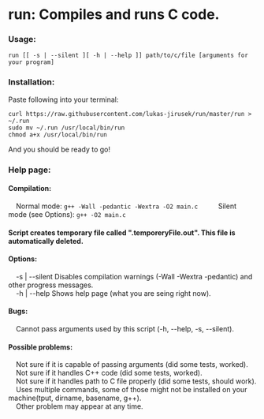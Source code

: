 # run: Compiles and runs C code.
### Usage: 
```
run [[ -s | --silent ][ -h | --help ]] path/to/c/file [arguments for your program]   
```
### Installation:
Paste following into your terminal:
```
curl https://raw.githubusercontent.com/lukas-jirusek/run/master/run > ~/.run
sudo mv ~/.run /usr/local/bin/run
chmod a+x /usr/local/bin/run   
```
And you should be ready to go!   
   
   
### Help page: 
#### Compilation:   
&nbsp;&nbsp;&nbsp;&nbsp;Normal mode: ```g++ -Wall -pedantic -Wextra -O2 main.c   ```
&nbsp;&nbsp;&nbsp;&nbsp;Silent mode (see Options): ```g++ -O2 main.c   ```
    
#### Script creates temporary file called ".temporeryFile.out". This file is automatically deleted.   

#### Options:    
&nbsp;&nbsp;&nbsp;&nbsp;-s | --silent		Disables compilation warnings (-Wall -Wextra -pedantic) and other progress messages.   
&nbsp;&nbsp;&nbsp;&nbsp;-h | --help		Shows help page (what you are seing right now).   
    
#### Bugs:   
&nbsp;&nbsp;&nbsp;&nbsp;Cannot pass arguments used by this script (-h, --help, -s, --silent).   
   
#### Possible problems:   
&nbsp;&nbsp;&nbsp;&nbsp;Not sure if it is capable of passing arguments (did some tests, worked).   
&nbsp;&nbsp;&nbsp;&nbsp;Not sure if it handles C++ code (did some tests, worked).   
&nbsp;&nbsp;&nbsp;&nbsp;Not sure if it handles path to C file properly (did some tests, should work).   
&nbsp;&nbsp;&nbsp;&nbsp;Uses multiple commands, some of those might not be installed on your machine(tput, dirname, basename, g++).   
&nbsp;&nbsp;&nbsp;&nbsp;Other problem may appear at any time.   
